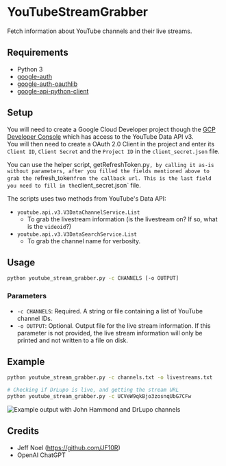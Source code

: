 # YouTubeStreamGrabber

Fetch information about YouTube channels and their live streams.

## Requirements

- Python 3
- [google-auth](https://pypi.org/project/google-auth/)
- [google-auth-oauthlib](https://pypi.org/project/google-auth-oauthlib/)
- [google-api-python-client](https://pypi.org/project/google-api-python-client/)

## Setup

You will need to create a Google Cloud Developer project though the [GCP Developer Console](https://console.cloud.google.com/) which has access to the YouTube Data API v3.  
You will then need to create a OAuth 2.0 Client in the project and enter its `Client ID`, `Client Secret` and the `Project ID` in the `client_secret.json` file.

You can use the helper script, getRefreshToken.py`, by calling it as-is without parameters, after you filled the fields mentioned above to grab the `refresh_token` from the callback url. This is the last field you need to fill in the `client_secret.json` file.

The scripts uses two methods from YouTube's Data API:  

- `youtube.api.v3.V3DataChannelService.List`
  - To grab the livestream information (is the livestream on? If so, what is the `videoid`?)
- `youtube.api.v3.V3DataSearchService.List`
  - To grab the channel name for verbosity.

## Usage

```bash
python youtube_stream_grabber.py -c CHANNELS [-o OUTPUT]
```

### Parameters

- `-c CHANNELS`:  Required. A string or file containing a list of YouTube channel IDs.  
- `-o OUTPUT`:    Optional. Output file for the live stream information. If this parameter is not provided, the live stream information will only be printed and not written to a file on disk.

## Example
```bash
python youtube_stream_grabber.py -c channels.txt -o livestreams.txt

# Checking if DrLupo is live, and getting the stream URL
python youtube_stream_grabber.py -c UCVeW9qkBjo3zosnqUbG7CFw
```

![Example output with John Hammond and DrLupo channels](https://user-images.githubusercontent.com/2191497/211171113-60009f93-6bfc-4774-9a12-a18814cdaff0.png)

## Credits

- Jeff Noel (https://github.com/JF10R)
- OpenAI ChatGPT

